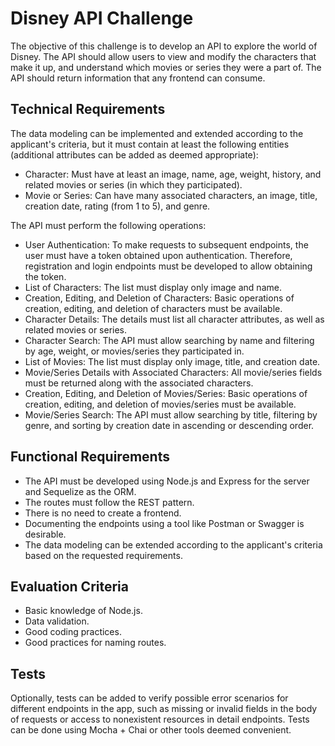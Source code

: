 # Disney API Challenge

The objective of this challenge is to develop an API to explore the world of Disney. The API should allow users to view and modify the characters that make it up, and understand which movies or series they were a part of. The API should return information that any frontend can consume.

## Technical Requirements

The data modeling can be implemented and extended according to the applicant's criteria, but it must contain at least the following entities (additional attributes can be added as deemed appropriate):

- Character: Must have at least an image, name, age, weight, history, and related movies or series (in which they participated).
- Movie or Series: Can have many associated characters, an image, title, creation date, rating (from 1 to 5), and genre.

The API must perform the following operations:

- User Authentication: To make requests to subsequent endpoints, the user must have a token obtained upon authentication. Therefore, registration and login endpoints must be developed to allow obtaining the token.
- List of Characters: The list must display only image and name.
- Creation, Editing, and Deletion of Characters: Basic operations of creation, editing, and deletion of characters must be available.
- Character Details: The details must list all character attributes, as well as related movies or series.
- Character Search: The API must allow searching by name and filtering by age, weight, or movies/series they participated in.
- List of Movies: The list must display only image, title, and creation date.
- Movie/Series Details with Associated Characters: All movie/series fields must be returned along with the associated characters.
- Creation, Editing, and Deletion of Movies/Series: Basic operations of creation, editing, and deletion of movies/series must be available.
- Movie/Series Search: The API must allow searching by title, filtering by genre, and sorting by creation date in ascending or descending order.

## Functional Requirements

- The API must be developed using Node.js and Express for the server and Sequelize as the ORM.
- The routes must follow the REST pattern.
- There is no need to create a frontend.
- Documenting the endpoints using a tool like Postman or Swagger is desirable.
- The data modeling can be extended according to the applicant's criteria based on the requested requirements.

## Evaluation Criteria

- Basic knowledge of Node.js.
- Data validation.
- Good coding practices.
- Good practices for naming routes.

## Tests

Optionally, tests can be added to verify possible error scenarios for different endpoints in the app, such as missing or invalid fields in the body of requests or access to nonexistent resources in detail endpoints. Tests can be done using Mocha + Chai or other tools deemed convenient.
